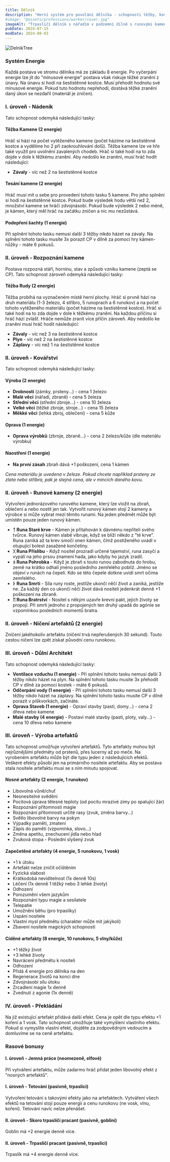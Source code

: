 ```yaml
---
title: Dělník
description: "Herní systém pro povolání dělníka - schopnosti těžby, kovářství, runové magie a výroby artefaktů včetně energetického managementu"
#image: "@assets/professions/worker/cover.jpg"
imageAlt: "Trpasličí dělník s nářadím v podzemní dílně s runovými kameny"
pubDate: 2024-07-15
modDate: 2024-08-03
---
```

![DelnikTree](@assets/rules/professions/Delnik.webp)
### Systém Energie

Každá postava ve stromu dělníka má ze základu 8 energie. Po vyčerpání energie lze jít do "mínusové energie" postava však riskuje těžké zranění z únavy. Na únavu si hodí na šestistěnné kostce. Musí přehodit hodnotu své minusové energie. Pokud tuto hodnotu nepřehodí, dostává těžké zranění daný úkon se nezdařil (materiál je zničen).

### I. úroveň - Nádeník

Tato schopnost odemyká následující tasky:

#### Těžba Kamene (2 energie)
Hráč si hází na počet vytěženého kamene (počet házíme na šestistěnné kostce a vydělíme ho 2 při zaokrouhlování dolů). Těžba kamene lze ve hře také využít pro uvolnění zavalených chodeb. Hráč si také hodí na to zda dojde v dole k těžkému zranění. Aby nedošlo ke zranění, musí hráč hodit následující:

- **Závaly** - víc než 2 na šestistěnné kostce

#### Tesání kamene (2 energie)
Hráč musí mít u sebe pro provedení tohoto tasku 5 kamene. Pro jeho splnění si hodí na šestistěnné kostce. Pokud bude výsledek hodu větší než 2, množství kamene se hráči zdvojnásobí. Pokud bude výsledek 2 nebo méně, je kámen, který měl hráč na začátku zničen a nic mu nezůstává.

#### Podepření šachty (1 energie)
Při splnění tohoto tasku nemusí další 3 těžby nikdo házet na závaly. Na splnění tohoto tasku musíte 3x porazit CP v dílně za pomoci hry kámen-nůžky - máte 6 pokusů.

### II. úroveň - Rozpoznání kamene

Postava rozpozná stáří, horninu, stav a způsob vzniku kamene (zeptá se CP). Tato schopnost zároveň odemyká následující tasky:

#### Těžba Rudy (2 energie)
Těžba probíhá na vyznačeném místě herní plochy. Hráč si prvně hází na druh materiálu (1-3 železo, 4 stříbro, 5 runoprach a 6 runokov) a na počet tohoto vytěženého materiálu (počet házíme na šestistěnné kostce). Hráč si také hodí na to zda dojde v dole k těžkému zranění. Na každou příčinu si hráč hází zvlášť. Hráče nemůže zranit více příčin zároveň. Aby nedošlo ke zranění musí hráč hodit následující:

- **Závaly** - víc než 3 na šestistěnné kostce
- **Plyn** - víc než 2 na šestistěnné kostce  
- **Záplavy** - víc než 1 na šestistěnné kostce

### II. úroveň - Kovářství

Tato schopnost odemyká následující tasky:

#### Výroba (2 energie)
- **Drobnosti** (zámky, prsteny...) - cena 1 železo
- **Malé věci** (nářadí, zbraně) - cena 5 železa
- **Střední věci** (střední zbroje...) - cena 10 železa
- **Velké věci** (těžké zbroje, stroje...) - cena 15 železa
- **Měkké věci** (lehká zbroj, oblečení) - cena 5 kůže

#### Oprava (1 energie)
- **Oprava výrobků** (zbroje, zbraně...) - cena 2 železo/kůže (dle materiálu výrobku)

#### Naostření (1 energie)
- **Na první zásah** zbraň dává +1 poškození, cena 1 kámen

*Cena materiálu je uvedena v železe. Pokud chcete například prsteny ze zlata nebo stříbra, pak je stejná cena, ale v mincích daného kovu.*

### II. úroveň - Runové kameny (2 energie)

Vytvoření jednorázového runového kamene, který lze vložit na zbraň, oblečení a nebo nostit jen tak. Vytvořit runový kámen stojí 2 kameny a výrobce si může vybrat mezi těmito runami. Na jeden předmět může být umístěn pouze jeden runový kámen.

- **ᛏ Runa Staré krve** - Kámen je přitahován k dávnému nepříteli svého tvůrce. Runový kámen slabě vibruje, když se blíží někdo z "té krve". Runa zaniká až ta krev smočí onen kámen, čímž postiženého uvádí v otupující bolest zasažené končetiny.
- **ᚷ Runa Příslibu** - Když nositel prozradí určené tajemství, runa zasyčí a vypálí na jeho prsou znamení hada, jako kdyby ho jazyk zradil.
- **ᛟ Runa Pohrobka** - Když je zbraň s touto runou zabodnuta do hrobu, země na krátko odhalí jméno posledního zemřelého poblíž. Jméno se objeví v runách na čepeli. Kdo se této čepele dotkne uvidí smrt očima zemřelého.
- **ᚦ Runa Smrti** - Síla runy roste, jestliže ukončí něčí život a zaniká, jestliže ne. Za každý den co ukončí něčí život dává nositeli jedenkrát denně +1 poškození na zbraně.
- **ᛖ Runa Bratrství** - Nositel s někým uzavře krevní pakt, jejich životy se propojí. Při smrti jednoho z propojených ten druhý upadá do agónie se vzpomínkou posledních momentů bratra.

### II. úroveň - Ničení artefaktů (2 energie)

Zničení jakéhokoliv artefaktu (ničení trvá nepřerušených 30 sekund). Touto cestou ničení lze zpět získat původní cenu runokovu.

### III. úroveň - Důlní Architekt

Tato schopnost odemyká následující tasky:

- **Ventilace vzduchu (1 energie)** - Při splnění tohoto tasku nemusí další 3 těžby nikdo házet na plyn. Na splnění tohoto tasku musíte 3x přehodit CP v dílně za pomoci kostek - máte 6 pokusů.
- **Odčerpání vody (1 energie)** - Při splnění tohoto tasku nemusí další 3 těžby nikdo házet na záplavy. Na splnění tohoto tasku musíte CP v dílně porazit v piškvorkách, začínáte.
- **Oprava Staveb (1 energie)** - Opraví stavby (pasti, domy…) - cena 2 dřeva nebo kamene
- **Malé stavby (4 energie)** - Postaví malé stavby (pasti, ploty, valy...) - cena 10 dřeva nebo kamene

### III. úroveň - Výroba artefaktů

Tato schopnost umožňuje vytvoření artefaktů. Tyto artefakty mohou být nejrůznějšími předměty od prstenů, přes lucerny až po meče. Na vyrobeném artefaktu může být dle typu jeden z následujících efektů. Veškeré efekty působí jen na primárního nositele artefaktu. Aby se postava stala nositele artefaktu musí se s ním minutu spojovat.

#### Nosné artefakty (2 energie, 1 runokov)
- Libovolná vůně/chuť
- Nesnesitelné svědění
- Pocitová úprava tělesné teploty (od pocitu mrazivé zimy po spalující žár)
- Rozpoznání přítomnosti magie
- Rozpoznání přítomnosti určité rasy (zvuk, změna barvy…)
- Světlo libovolné barvy na pokyn
- Výpadky paměti, zmatení
- Zápis do paměti (vzpomínka, slovo…)
- Změna apetitu, znechucení jídla nebo hlad
- Zvuková stopa - Poslední slyšený zvuk

#### Zapečetěné artefakty (4 energie, 5 runokovu, 1 vosk)
- +1 k útoku
- Artefakt nelze zničit očištěním
- Fyzická slabost
- Krátkodobá neviditelnost (1x denně 10s)
- Léčení (1x denně 1 těžký nebo 3 lehké životy)
- Odhození
- Porozumění všem jazykům
- Rozpoznání typu magie a sesilatele
- Telepatie
- Umožnění běhu (pro trpaslíky)
- Uspání nositele
- Vlastní mysl předmětu (charakter může mít jakýkoli)
- Zbavení nositele magických schopností

#### Cíděné artefakty (8 energie, 10 runokovu, 5 vlny/kůže)
- +1 těžký život
- +3 lehké životy
- Navrácení předmětu k nositeli
- Odhození
- Přidá 4 energie pro dělníka na den
- Regenerace životů na konci dne
- Zdvojnásobí sílu útoku
- Zrcadlení magie 1x denně
- Zvednutí z agonie (1x denně)

### IV. úroveň - Překládání

Na již existující artefakt přidává další efekt. Cena je opět dle typu efektu +1 koření a 1 vosk. Tato schopnost umožňuje také vymyšlení vlastního efektu. Pokud si vymyslíte vlastní efekt, dojděte za zodpovědným vedoucím a domluvíme se na ceně artefaktu.

### Rasové bonusy

#### I. úroveň - Jemná práce (neomezeně, elfové)
Při vytváření artefaktu, může zadarmo hráč přidat jeden libovolný efekt z "nosných artefaktů".

#### I. úroveň - Tetování (pasivně, trpaslíci)
Vytvoření tetování s takovými efekty jako na artefaktech. Vytváření všech efektů na tetování stojí pouze energii a cenu runokovu (ne vosk, vlnu, koření). Tetování navíc nelze přenášet.

#### II. úroveň - Skoro trpasličí pracant (pasivně, goblini)
Goblin má +2 energie denně více.

#### II. úroveň - Trpasličí pracant (pasivně, trpaslíci)
Trpaslík má +4 energie denně více.
